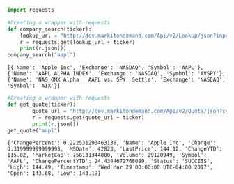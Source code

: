 

```python
import requests
```


```python
#Creating a wrapper with requests
def company_search(ticker):
    lookup_url = "http://dev.markitondemand.com/Api/v2/Lookup/json?input="
    r = requests.get(lookup_url + ticker)
    print(r.json())
company_search("aapl")
```

    [{'Name': 'Apple Inc', 'Exchange': 'NASDAQ', 'Symbol': 'AAPL'}, {'Name': 'AAPL ALPHA INDEX', 'Exchange': 'NASDAQ', 'Symbol': 'AVSPY'}, {'Name': 'NAS OMX Alpha   AAPL vs. SPY  Settle', 'Exchange': 'NASDAQ', 'Symbol': 'AIX'}]



```python
#Creating a wrapper with requests
def get_quote(ticker):
        quote_url = "http://dev.markitondemand.com/Api/v2/Quote/json?symbol="
        r = requests.get(quote_url + ticker)
        print(r.json())
get_quote("aapl")
```

    {'ChangePercent': 0.222531293463138, 'Name': 'Apple Inc', 'Change': 0.319999999999993, 'MSDate': 42823, 'LastPrice': 144.12, 'ChangeYTD': 115.82, 'MarketCap': 756131344800, 'Volume': 29120949, 'Symbol': 'AAPL', 'ChangePercentYTD': 24.4344672768089, 'Status': 'SUCCESS', 'High': 144.49, 'Timestamp': 'Wed Mar 29 00:00:00 UTC-04:00 2017', 'Open': 143.68, 'Low': 143.19}



```python

```
